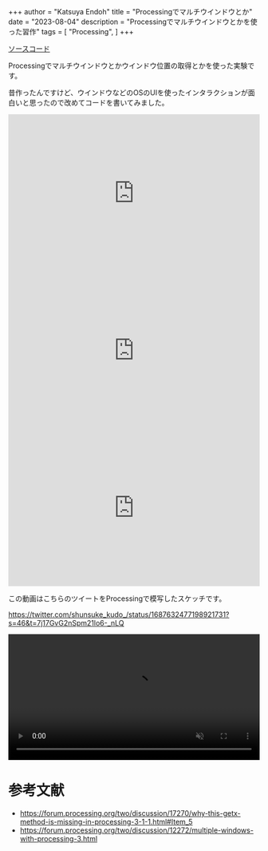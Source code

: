 +++
author = "Katsuya Endoh"
title = "Processingでマルチウインドウとか"
date = "2023-08-04"
description = "Processingでマルチウインドウとかを使った習作"
tags = [
    "Processing",
]
+++

<!--more-->

[ソースコード](https://github.com/enkatsu/P5WindowApp)

Processingでマルチウインドウとかウインドウ位置の取得とかを使った実験です。

昔作ったんですけど、ウインドウなどのOSのUIを使ったインタラクションが面白いと思ったので改めてコードを書いてみました。

<!-- <video controls playsinline muted="true" width="100%" type="video/mp4">
  <source src="/videos/p5window/WindowApp.mov">
  </source>
  Sorry, your browser doesn't support embedded videos.
</video> -->

<div style="padding:62.5% 0 0 0;position:relative;"><iframe src="https://player.vimeo.com/video/852428061?badge=0&amp;autopause=0&amp;player_id=0&amp;app_id=58479" frameborder="0" allow="autoplay; fullscreen; picture-in-picture" style="position:absolute;top:0;left:0;width:100%;height:100%;" title="Processing Multiple Window"></iframe></div><script src="https://player.vimeo.com/api/player.js"></script>

<!-- <video controls playsinline muted="true" width="100%" type="video/mp4">
  <source src="/videos/p5window/WindowInvertLayerApp.mov">
  </source>
  Sorry, your browser doesn't support embedded videos.
</video> -->

<div style="padding:62.5% 0 0 0;position:relative;"><iframe src="https://player.vimeo.com/video/852429218?badge=0&amp;autopause=0&amp;player_id=0&amp;app_id=58479" frameborder="0" allow="autoplay; fullscreen; picture-in-picture" style="position:absolute;top:0;left:0;width:100%;height:100%;" title="Processing Multiple Window Invert"></iframe></div><script src="https://player.vimeo.com/api/player.js"></script>

<!-- <video controls playsinline muted="true" width="100%" type="video/mp4">
  <source src="/videos/p5window/WindowLayerImageApp.mov">
  </source>
  Sorry, your browser doesn't support embedded videos.
</video> -->

<div style="padding:62.5% 0 0 0;position:relative;"><iframe src="https://player.vimeo.com/video/852429861?badge=0&amp;autopause=0&amp;player_id=0&amp;app_id=58479" frameborder="0" allow="autoplay; fullscreen; picture-in-picture" style="position:absolute;top:0;left:0;width:100%;height:100%;" title="Processing Multiple Window Image Mask"></iframe></div><script src="https://player.vimeo.com/api/player.js"></script>

この動画はこちらのツイートをProcessingで模写したスケッチです。

https://twitter.com/shunsuke_kudo_/status/1687632477198921731?s=46&t=7j17GvG2nSpm21lo6-_nLQ

<video controls playsinline muted="true" width="100%" type="video/mp4">
  <source src="/videos/p5window/WindowResizeApp.mov">
  </source>
  Sorry, your browser doesn't support embedded videos.
</video>

# 参考文献

- https://forum.processing.org/two/discussion/17270/why-this-getx-method-is-missing-in-processing-3-1-1.html#Item_5
- https://forum.processing.org/two/discussion/12272/multiple-windows-with-processing-3.html
